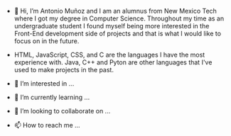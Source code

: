 - 👋 Hi, I’m Antonio Muñoz and I am an alumnus from New Mexico Tech where I got my degree in Computer Science. Throughout my time as an undergraduate student 
I found myself being more interested in the Front-End development side of projects and that is what I would like to focus on in the future. 

- HTML, JavaScript, CSS, and C are the languages I have the most experience with. Java, C++ and Pyton are other languages that I've used to make projects in 
the past.
- 👀 I’m interested in ...
- 🌱 I’m currently learning ...
- 💞️ I’m looking to collaborate on ...
- 📫 How to reach me ...

<!---
amunoz012/amunoz012 is a ✨ special ✨ repository because its `README.md` (this file) appears on your GitHub profile.
You can click the Preview link to take a look at your changes.
--->
